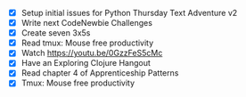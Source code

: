 - [X] Setup initial issues for Python Thursday Text Adventure v2
- [x] Write next CodeNewbie Challenges
- [x] Create seven 3x5s
- [x] Read tmux: Mouse free productivity
- [x] Watch https://youtu.be/0GzzFeS5cMc
- [x] Have an Exploring Clojure Hangout
- [x] Read chapter 4 of Apprenticeship Patterns
- [x] Tmux: Mouse free productivity